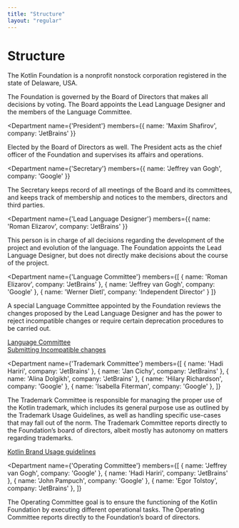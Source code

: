 ```yaml
---
title: "Structure"
layout: "regular"
---
```


# Structure

The Kotlin Foundation is a nonprofit nonstock corporation registered in the state of Delaware, USA.

<Structure>
<Department
    hero
    name="Board of Directors"
    members={[
        { name: 'Maxim Shafirov', company: 'JetBrains' },
        { name: 'Roman Elizarov', company: 'JetBrains' },
        { name: 'Grace Kloba', company: 'Google' },
        { name: 'Jeffrey van Gogh', company: 'Google' },
        { name: 'Werner Dietl', company: 'Independent Director' }
    ]}
>

The Foundation is governed by the Board of Directors that makes all decisions by voting.
The Board appoints the Lead Language Designer and the members of the Language Committee.

</Department>

<Department
    name={'President'}
    members={{ name: 'Maxim Shafirov', company: 'JetBrains' }}
>

Elected by the Board of Directors as well. The President acts as the chief officer of the Foundation
and supervises its affairs and operations.

</Department>

<Department
    name={'Secretary'}
    members={{ name: 'Jeffrey van Gogh', company: 'Google' }}
>

The Secretary keeps record of all meetings of the Board and its committees, and keeps track of membership
and notices to the members, directors and third parties.

</Department>

<Department
    name={'Lead Language Designer'}
    members={{ name: 'Roman Elizarov', company: 'JetBrains' }}
>

This person is in charge of all decisions regarding the development of the project and evolution of the language.
The Foundation appoints the Lead Language Designer, but does not directly make decisions about the course of the project.

</Department>

<Department
    name={'Language Committee'}
    members={[
        { name: 'Roman Elizarov', company: 'JetBrains' },
        { name: 'Jeffrey van Gogh', company: 'Google' },
        { name: 'Werner Dietl', company: 'Independent Director' }
    ]}
>

A special Language Committee appointed by the Foundation reviews the changes proposed by the Lead Language Designer
and has the power to reject incompatible changes or require certain deprecation procedures to be carried out.

[Language Committee](/language-committee-guidelines/)<br/>
[Submitting Incompatible changes](/submitting-incompatible-changes/)

</Department>

<Department
    name={'Trademark Committee'}
    members={[
        { name: 'Hadi Hariri', company: 'JetBrains' },
        { name: 'Jan Cichy', company: 'JetBrains' },
        { name: 'Alina Dolgikh', company: 'JetBrains' },
        { name: 'Hilary Richardson', company: 'Google' },
        { name: 'Isabella Fiterman', company: 'Google' },
    ]}
>

The Trademark Committee is responsible for managing the proper use of the Kotlin trademark,
which includes its general purpose use as outlined by the Trademark Usage Guidelines,
as well as handling specific use-cases that may fall out of the norm.
The Trademark Committee reports directly to the Foundation’s board of directors, albeit mostly has autonomy on matters regarding trademarks.

[Kotlin Brand Usage guidelines](/guidelines/)

</Department>

<Department
    name={'Operating Committee'}
    members={[
        { name: 'Jeffrey van Gogh', company: 'Google' },
        { name: 'Hadi Hariri', company: 'JetBrains' },
        { name: 'John Pampuch', company: 'Google' },
        { name: 'Egor Tolstoy', company: 'JetBrains' },
    ]}
>

The Operating Committee goal is to ensure the functioning of the Kotlin Foundation by executing different operational tasks.
The Operating Committee reports directly to the Foundation’s board of directors.

</Department>
</Structure>
